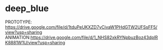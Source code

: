 # deep_blue    
PROTOTYPE: https://drive.google.com/file/d/1tduPeUKXZD7yCivaW1PHdGTW2UFSsFF5/view?usp=sharing
ANIMATION:https://drive.google.com/file/d/1_NHS82xkRYNpbuzBoz43dplRK8881W1U/view?usp=sharing
